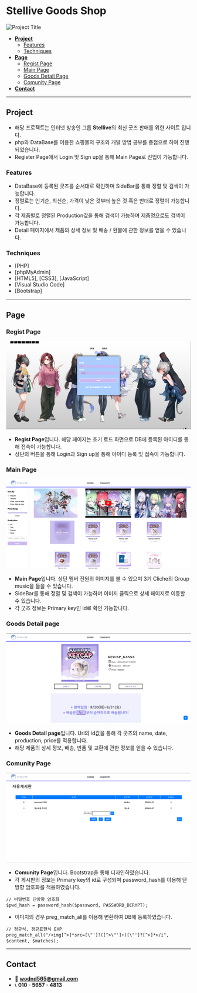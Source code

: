 # **Stellive Goods Shop**
<!--프로젝트 메인 이미지-->
![Project Title](readme_img/members.png)

<!--목차-->
- [**Project**](#project)
    - [Features](#features)
    - [Techniques](#techniques)
- [**Page**](#page)
    - [Regist Page](#regist-page)
    - [Main Page](#main-page)
    - [Goods Detail Page](#goods-detail-page)
    - [Comunity Page](#comunity-page)
- [**Contact**](#contact)

<hr>

<!--프로젝트 설명-->
## **Project**
- 해당 프로젝트는 인터넷 방송인 그룹 **Stellive**의 최신 굿즈 판매를 위한 사이트 입니다.
- php와 DataBase를 이용한 쇼핑몰의 구조와 개발 방법 공부를 중점으로 하여 진행되었습니다.
- Register Page에서 Login 및 Sign up을 통해 Main Page로 진입이 가능합니다.

### **Features**
- DataBase에 등록된 굿즈를 순서대로 확인하며 SideBar를 통해 정렬 및 검색이 가능합니다.
- 정렬로는 인기순, 최신순, 가격이 낮은 것부터 높은 것 혹은 반대로 정렬이 가능합니다.
- 각 제품별로 정렬된 Production값을 통해 검색이 가능하며 제품명으로도 검색이 가능합니다.
- Detail 페이지에서 제품의 상세 정보 및 배송 / 환불에 관한 정보를 얻을 수 있습니다.

### **Techniques**
- [PHP]
- [phpMyAdmin]
- [HTML5], [CSS3], [JavaScript]
- [Visual Studio Code]
- [Bootstrap]

<hr>

<!--각 페이지 설명-->
## Page

### Regist Page
![Regist Page](readme_img/goodsShop_register.png)
- **Regist Page**입니다. 해당 페이지는 초기 로드 화면으로 DB에 등록된 아이디를 통해 접속이 가능합니다.
- 상단의 버튼을 통해 Login과 Sign up을 통해 아이디 등록 및 접속이 가능합니다.

### Main Page
![Main Page](readme_img/goodsShop_main.png)
- **Main Page**입니다. 상단 멤버 전원의 이미지를 볼 수 있으며 3기 Cliche의 Group music을 들을 수 있습니다.
- SideBar를 통해 정렬 및 검색이 가능하며 이미지 클릭으로 상세 페이지로 이동할 수 있습니다.
- 각 굿즈 정보는 Primary key인 id로 확인 가능합니다.

### Goods Detail page
![Goods Detail Page](readme_img/goodsShop_detail.png)
- **Goods Detail page**입니다. Url의 id값을 통해 각 굿즈의 name, date, production, price를 적용합니다.
- 해당 제품의 상세 정보, 배송, 반품 및 교환에 관한 정보를 얻을 수 있습니다.

### Comunity Page
![Comunity Page](readme_img/goodsShop_comunity.png)
-  **Comunity Page**입니다. Bootstrap을 통해 디자인하였습니다.
- 각 게시판의 정보는 Primary key의 id로 구성되며 password_hash를 이용해 단방향 암호화를 적용하였습니다.
```
// 비밀번호 단방향 암호화
$pwd_hash = password_hash($password, PASSWORD_BCRYPT);
```
- 이미지의 경우 preg_match_all를 이용해 변환하여 DB에 등록하였습니다.
```
// 정규식, 정규표현식 EXP
preg_match_all("/<img[^>]*src=[\"']?([^>\"']+)[\"']?[^>]*>/i", $content, $matches);
```
<hr>

<!--접근-->
## Contact
- 📧  **wodnd565@gmail.com**
- 📞  **010 - 5657 - 4813**
